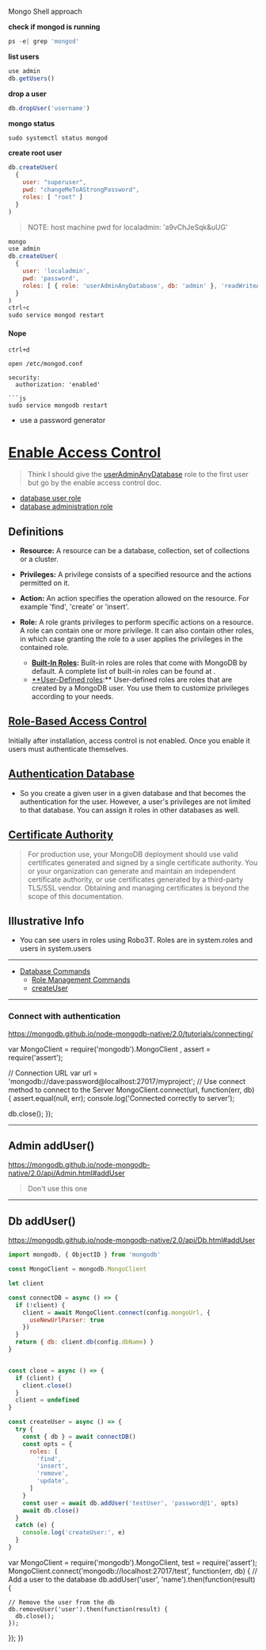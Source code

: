Mongo Shell approach


**check if mongod is running**
```js
ps -e| grep 'mongod'
```

**list users**
```js
use admin
db.getUsers()
```

**drop a user**
```js
db.dropUser('username')
```

**mongo status**
```js
sudo systemctl status mongod
```

**create root user**
```js
db.createUser(
  {
    user: "superuser",
    pwd: "changeMeToAStrongPassword",
    roles: [ "root" ]
  }
)
```




> NOTE: host machine pwd for localadmin: 'a9vChJeSqk&uUG'

```js
mongo
use admin
db.createUser(
  {
    user: 'localadmin',
    pwd: 'password',
    roles: [ { role: 'userAdminAnyDatabase', db: 'admin' }, 'readWriteAnyDatabase' ]
  }
)
ctrl+c
sudo service mongod restart
```



#### Nope
```
ctrl+d

open /etc/mongod.conf

security:
  authorization: 'enabled'

```js
sudo service mongodb restart
```

- use a password generator


# [Enable Access Control](https://docs.mongodb.com/manual/tutorial/enable-authentication/)

> Think I should give the [userAdminAnyDatabase](https://docs.mongodb.com/manual/reference/built-in-roles/#userAdminAnyDatabase) role to the first user but go by the enable access control doc.

- [database user role](https://docs.mongodb.com/manual/reference/built-in-roles/#database-user-roles)
- [database administration role](https://docs.mongodb.com/manual/reference/built-in-roles/#database-administration-roles)

## Definitions


- **Resource:** A resource can be a database, collection, set of collections or a cluster.

- **Privileges:** A privilege consists of a specified resource and the actions permitted on it.

- **Action:** An action specifies the operation allowed on the resource. For example 'find', 'create' or 'insert'.

- **Role:** A role grants privileges to perform specific actions on a resource. A role can contain one or more privilege. It can also contain other roles, in which case granting the role to a user applies the privileges in the contained role. 
  - **[Built-In Roles](https://docs.mongodb.com/manual/reference/built-in-roles/):** Built-in roles are roles that come with MongoDB by default. A complete list of built-in roles can be found at .
  - [**User-Defined roles](https://docs.mongodb.com/manual/core/security-user-defined-roles/):** User-defined roles are roles that are created by a MongoDB user. You use them to customize privileges according to your needs.

## [Role-Based Access Control](https://docs.mongodb.com/manual/core/authorization/#role-based-access-control)

Initially after installation, access control is not enabled. Once you enable it users must authenticate themselves.

## [Authentication Database](https://docs.mongodb.com/manual/core/security-users/#user-authentication-database)

- So you create a given user in a given database and that becomes the authentication for the user. However, a user's privileges are not limited to that database. You can assign it roles in other databases as well.


## [Certificate Authority](https://docs.mongodb.com/manual/core/security-x.509/#certificate-authority)

> For production use, your MongoDB deployment should use valid certificates generated and signed by a single certificate authority. You or your organization can generate and maintain an independent certificate authority, or use certificates generated by a third-party TLS/SSL vendor. Obtaining and managing certificates is beyond the scope of this documentation.



## Illustrative Info
- You can see users in roles using Robo3T. Roles are in system.roles and users in system.users


---

- [Database Commands](https://docs.mongodb.com/manual/reference/command/)
  - [Role Management Commands](https://docs.mongodb.com/manual/reference/command/nav-role-management/)
  - [createUser](https://docs.mongodb.com/manual/reference/command/#user-management-commands)



---
### Connect with authentication


https://mongodb.github.io/node-mongodb-native/2.0/tutorials/connecting/

var MongoClient = require('mongodb').MongoClient
  , assert = require('assert');

// Connection URL
var url = 'mongodb://dave:password@localhost:27017/myproject';
// Use connect method to connect to the Server
MongoClient.connect(url, function(err, db) {
  assert.equal(null, err);
  console.log('Connected correctly to server');

  db.close();
});


---
## Admin addUser()

https://mongodb.github.io/node-mongodb-native/2.0/api/Admin.html#addUser

> Don't use this one

---

## Db addUser()

https://mongodb.github.io/node-mongodb-native/2.0/api/Db.html#addUser


```js
import mongodb, { ObjectID } from 'mongodb'

const MongoClient = mongodb.MongoClient

let client

const connectDB = async () => {
  if (!client) {
    client = await MongoClient.connect(config.mongoUrl, {
      useNewUrlParser: true
    })
  }
  return { db: client.db(config.dbName) }
}


const close = async () => {
  if (client) {
    client.close()
  }
  client = undefined
}

const createUser = async () => {
  try {
    const { db } = await connectDB()
    const opts = {
      roles: [
        'find',
        'insert',
        'remove',
        'update',
      ]
    }
    const user = await db.addUser('testUser', 'password@1', opts)
    await db.close()
  }
  catch (e) {
    console.log('createUser:', e)
  }
}

```

var MongoClient = require('mongodb').MongoClient,
  test = require('assert');
MongoClient.connect('mongodb://localhost:27017/test', function(err, db) {
  // Add a user to the database
  db.addUser('user', 'name').then(function(result) {

    // Remove the user from the db
    db.removeUser('user').then(function(result) {
      db.close();
    });
  });
})